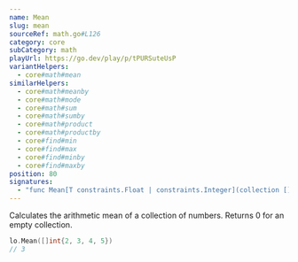 ```yaml
---
name: Mean
slug: mean
sourceRef: math.go#L126
category: core
subCategory: math
playUrl: https://go.dev/play/p/tPURSuteUsP
variantHelpers:
  - core#math#mean
similarHelpers:
  - core#math#meanby
  - core#math#mode
  - core#math#sum
  - core#math#sumby
  - core#math#product
  - core#math#productby
  - core#find#min
  - core#find#max
  - core#find#minby
  - core#find#maxby
position: 80
signatures:
  - "func Mean[T constraints.Float | constraints.Integer](collection []T) T"
---
```


Calculates the arithmetic mean of a collection of numbers. Returns 0 for an empty collection.

```go
lo.Mean([]int{2, 3, 4, 5})
// 3
```


